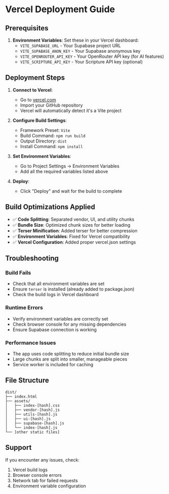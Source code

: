 # Vercel Deployment Guide

## Prerequisites

1. **Environment Variables**: Set these in your Vercel dashboard:
   - `VITE_SUPABASE_URL` - Your Supabase project URL
   - `VITE_SUPABASE_ANON_KEY` - Your Supabase anonymous key
   - `VITE_OPENROUTER_API_KEY` - Your OpenRouter API key (for AI features)
   - `VITE_SCRIPTURE_API_KEY` - Your Scripture API key (optional)

## Deployment Steps

1. **Connect to Vercel**:
   - Go to [vercel.com](https://vercel.com)
   - Import your GitHub repository
   - Vercel will automatically detect it's a Vite project

2. **Configure Build Settings**:
   - Framework Preset: `Vite`
   - Build Command: `npm run build`
   - Output Directory: `dist`
   - Install Command: `npm install`

3. **Set Environment Variables**:
   - Go to Project Settings → Environment Variables
   - Add all the required variables listed above

4. **Deploy**:
   - Click "Deploy" and wait for the build to complete

## Build Optimizations Applied

- ✅ **Code Splitting**: Separated vendor, UI, and utility chunks
- ✅ **Bundle Size**: Optimized chunk sizes for better loading
- ✅ **Terser Minification**: Added terser for better compression
- ✅ **Environment Variables**: Fixed for Vercel compatibility
- ✅ **Vercel Configuration**: Added proper vercel.json settings

## Troubleshooting

### Build Fails
- Check that all environment variables are set
- Ensure `terser` is installed (already added to package.json)
- Check the build logs in Vercel dashboard

### Runtime Errors
- Verify environment variables are correctly set
- Check browser console for any missing dependencies
- Ensure Supabase connection is working

### Performance Issues
- The app uses code splitting to reduce initial bundle size
- Large chunks are split into smaller, manageable pieces
- Service worker is included for caching

## File Structure
```
dist/
├── index.html
├── assets/
│   ├── index-[hash].css
│   ├── vendor-[hash].js
│   ├── utils-[hash].js
│   ├── ui-[hash].js
│   ├── supabase-[hash].js
│   └── index-[hash].js
└── [other static files]
```

## Support
If you encounter any issues, check:
1. Vercel build logs
2. Browser console errors
3. Network tab for failed requests
4. Environment variable configuration

